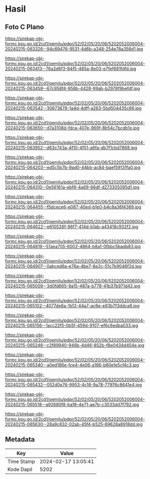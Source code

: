 # Hasil

## Foto C Plano

https://sirekap-obj-formc.kpu.go.id/2cd1/pemilu/pdpr/52/02/05/20/06/5202052006004-20240215-063326--94c69476-9531-4d6b-a348-254e78a356d1.jpg

https://sirekap-obj-formc.kpu.go.id/2cd1/pemilu/pdpr/52/02/05/20/06/5202052006004-20240215-063413--76a2d6f3-84f5-485a-8e03-e7fef681fdfd.jpg

https://sirekap-obj-formc.kpu.go.id/2cd1/pemilu/pdpr/52/02/05/20/06/5202052006004-20240215-063459--67c958f4-958b-4428-99ab-b2978f9befdf.jpg

https://sirekap-obj-formc.kpu.go.id/2cd1/pemilu/pdpr/52/02/05/20/06/5202052006004-20240215-063542--30673678-1a4d-4dff-a263-5bd504435c66.jpg

https://sirekap-obj-formc.kpu.go.id/2cd1/pemilu/pdpr/52/02/05/20/06/5202052006004-20240215-063650--d7a3108d-fdca-407e-969f-8b54c7bcdb1e.jpg

https://sirekap-obj-formc.kpu.go.id/2cd1/pemilu/pdpr/52/02/05/20/06/5202052006004-20240215-063952--d63c743a-4f10-4f51-a6fa-db7f1cbd7868.jpg

https://sirekap-obj-formc.kpu.go.id/2cd1/pemilu/pdpr/52/02/05/20/06/5202052006004-20240215-064203--ed5c5b7b-9ad0-44bb-ac84-baef59131fa0.jpg

https://sirekap-obj-formc.kpu.go.id/2cd1/pemilu/pdpr/52/02/05/20/06/5202052006004-20240215-064310--0e56161a-ebf6-4a69-86df-d273305095d1.jpg

https://sirekap-obj-formc.kpu.go.id/2cd1/pemilu/pdpr/52/02/05/20/06/5202052006004-20240215-064455--f5dcece6-e087-40ed-b1e0-b4c8a36f4369.jpg

https://sirekap-obj-formc.kpu.go.id/2cd1/pemilu/pdpr/52/02/05/20/06/5202052006004-20240215-064622--e610526f-96f7-414d-b1ab-a43418c932f2.jpg

https://sirekap-obj-formc.kpu.go.id/2cd1/pemilu/pdpr/52/02/05/20/06/5202052006004-20240215-064819--51aea705-6002-4864-b8a1-0fbbc5badb83.jpg

https://sirekap-obj-formc.kpu.go.id/2cd1/pemilu/pdpr/52/02/05/20/06/5202052006004-20240215-064907--0abced6a-e76a-4be7-8e2c-51c7b9046f2d.jpg

https://sirekap-obj-formc.kpu.go.id/2cd1/pemilu/pdpr/52/02/05/20/06/5202052006004-20240215-065009--3d0fd665-9a15-487a-b778-41b37b971d42.jpg

https://sirekap-obj-formc.kpu.go.id/2cd1/pemilu/pdpr/52/02/05/20/06/5202052006004-20240215-065102--4077de8a-1b13-44a7-ac6e-e83b7f3ddca8.jpg

https://sirekap-obj-formc.kpu.go.id/2cd1/pemilu/pdpr/52/02/05/20/06/5202052006004-20240215-065156--1acc22f5-0b5f-459d-9107-ef6c6edba033.jpg

https://sirekap-obj-formc.kpu.go.id/2cd1/pemilu/pdpr/52/02/05/20/06/5202052006004-20240215-065248--c2f89940-946b-4d46-852b-f8e0434d454e.jpg

https://sirekap-obj-formc.kpu.go.id/2cd1/pemilu/pdpr/52/02/05/20/06/5202052006004-20240215-065340--a0ed186e-fce4-4e06-a166-b80efe5cf4c3.jpg

https://sirekap-obj-formc.kpu.go.id/2cd1/pemilu/pdpr/52/02/05/20/06/5202052006004-20240215-065432--052d0e76-9953-4c18-9a78-77976c8641e4.jpg

https://sirekap-obj-formc.kpu.go.id/2cd1/pemilu/pdpr/52/02/05/20/06/5202052006004-20240215-065518--a92680f8-ba18-4e71-ae7b-c3033dd7f792.jpg

https://sirekap-obj-formc.kpu.go.id/2cd1/pemilu/pdpr/52/02/05/20/06/5202052006004-20240215-065630--28a9c832-02ab-45f4-b525-69628a8918dd.jpg


## Metadata

| Key        | Value               |
| ---------- | ------------------- |
| Time Stamp | 2024-02-17 13:05:41 |
| Kode Dapil | 5202                |



